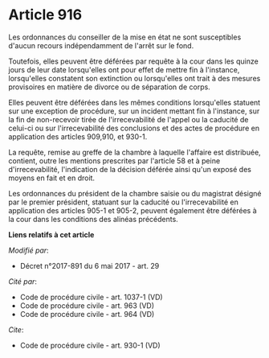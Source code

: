 # Article 916

Les ordonnances du conseiller de la mise en état ne sont susceptibles d'aucun recours indépendamment de l'arrêt sur le fond.

Toutefois, elles peuvent être déférées par requête à la cour dans les quinze jours de leur date lorsqu'elles ont pour effet
de mettre fin à l'instance, lorsqu'elles constatent son extinction ou lorsqu'elles ont trait à des mesures provisoires en
matière de divorce ou de séparation de corps.

Elles peuvent être déférées dans les mêmes conditions lorsqu'elles statuent sur une exception de procédure, sur un incident
mettant fin à l'instance, sur la fin de non-recevoir tirée de l'irrecevabilité de l'appel ou la caducité de celui-ci ou sur
l'irrecevabilité des conclusions et des actes de procédure en application des articles 909,910, et 930-1.

La requête, remise au greffe de la chambre à laquelle l'affaire est distribuée, contient, outre les mentions prescrites par
l'article 58 et à peine d'irrecevabilité, l'indication de la décision déférée ainsi qu'un exposé des moyens en fait et en
droit.

Les ordonnances du président de la chambre saisie ou du magistrat désigné par le premier président, statuant sur la caducité
ou l'irrecevabilité en application des articles 905-1 et 905-2, peuvent également être déférées à la cour dans les conditions
des alinéas précédents.

**Liens relatifs à cet article**

_Modifié par_:

  - Décret n°2017-891 du 6 mai 2017 - art. 29

_Cité par_:

  - Code de procédure civile - art. 1037-1 (VD)
  - Code de procédure civile - art. 963 (VD)
  - Code de procédure civile - art. 964 (VD)

_Cite_:

  - Code de procédure civile - art. 930-1 (VD)
